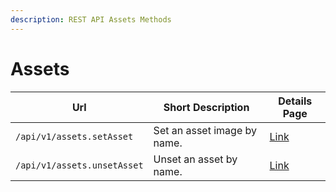```yaml
---
description: REST API Assets Methods
---
```


# Assets

| Url                         | Short Description           | Details Page          |
| --------------------------- | --------------------------- | --------------------- |
| `/api/v1/assets.setAsset`   | Set an asset image by name. | [Link](setasset.md)   |
| `/api/v1/assets.unsetAsset` | Unset an asset by name.     | [Link](unsetasset.md) |
